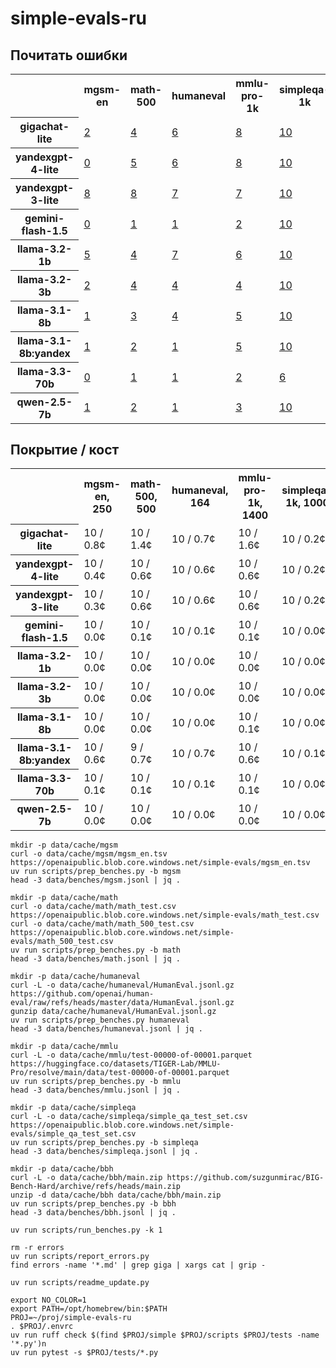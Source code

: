 
# simple-evals-ru


## Почитать ошибки

<section id="errors-table"><table>
<tr>
<th></th>
<th> mgsm-en </th>
<th> math-500 </th>
<th> humaneval </th>
<th> mmlu-pro-1k </th>
<th> simpleqa-1k </th>
<th> bbh-1k </th>
</tr>
<tr>
<th> gigachat-lite </th>
<td> <a href="errors/mgsm/08_gigachat_lite.md"> 2 </a> </td>
<td> <a href="errors/math/08_gigachat_lite.md"> 4 </a> </td>
<td> <a href="errors/humaneval/08_gigachat_lite.md"> 6 </a> </td>
<td> <a href="errors/mmlu/08_gigachat_lite.md"> 8 </a> </td>
<td> <a href="errors/simpleqa/08_gigachat_lite.md"> 10 </a> </td>
<td> <a href="errors/bbh/08_gigachat_lite.md"> 3 </a> </td>
</tr>
<tr>
<th> yandexgpt-4-lite </th>
<td> <a href="errors/mgsm/07_yandexgpt_4_lite.md"> 0 </a> </td>
<td> <a href="errors/math/07_yandexgpt_4_lite.md"> 5 </a> </td>
<td> <a href="errors/humaneval/07_yandexgpt_4_lite.md"> 6 </a> </td>
<td> <a href="errors/mmlu/07_yandexgpt_4_lite.md"> 8 </a> </td>
<td> <a href="errors/simpleqa/07_yandexgpt_4_lite.md"> 10 </a> </td>
<td> <a href="errors/bbh/07_yandexgpt_4_lite.md"> 3 </a> </td>
</tr>
<tr>
<th> yandexgpt-3-lite </th>
<td> <a href="errors/mgsm/09_yandexgpt_3_lite.md"> 8 </a> </td>
<td> <a href="errors/math/09_yandexgpt_3_lite.md"> 8 </a> </td>
<td> <a href="errors/humaneval/09_yandexgpt_3_lite.md"> 7 </a> </td>
<td> <a href="errors/mmlu/09_yandexgpt_3_lite.md"> 7 </a> </td>
<td> <a href="errors/simpleqa/09_yandexgpt_3_lite.md"> 10 </a> </td>
<td> <a href="errors/bbh/09_yandexgpt_3_lite.md"> 5 </a> </td>
</tr>
<tr>
<th> gemini-flash-1.5 </th>
<td> <a href="errors/mgsm/01_gemini_flash_1_5.md"> 0 </a> </td>
<td> <a href="errors/math/01_gemini_flash_1_5.md"> 1 </a> </td>
<td> <a href="errors/humaneval/01_gemini_flash_1_5.md"> 1 </a> </td>
<td> <a href="errors/mmlu/01_gemini_flash_1_5.md"> 2 </a> </td>
<td> <a href="errors/simpleqa/01_gemini_flash_1_5.md"> 10 </a> </td>
<td> <a href="errors/bbh/01_gemini_flash_1_5.md"> 0 </a> </td>
</tr>
<tr>
<th> llama-3.2-1b </th>
<td> <a href="errors/mgsm/02_llama_3_2_1b.md"> 5 </a> </td>
<td> <a href="errors/math/02_llama_3_2_1b.md"> 4 </a> </td>
<td> <a href="errors/humaneval/02_llama_3_2_1b.md"> 7 </a> </td>
<td> <a href="errors/mmlu/02_llama_3_2_1b.md"> 6 </a> </td>
<td> <a href="errors/simpleqa/02_llama_3_2_1b.md"> 10 </a> </td>
<td> <a href="errors/bbh/02_llama_3_2_1b.md"> 6 </a> </td>
</tr>
<tr>
<th> llama-3.2-3b </th>
<td> <a href="errors/mgsm/03_llama_3_2_3b.md"> 2 </a> </td>
<td> <a href="errors/math/03_llama_3_2_3b.md"> 4 </a> </td>
<td> <a href="errors/humaneval/03_llama_3_2_3b.md"> 4 </a> </td>
<td> <a href="errors/mmlu/03_llama_3_2_3b.md"> 4 </a> </td>
<td> <a href="errors/simpleqa/03_llama_3_2_3b.md"> 10 </a> </td>
<td> <a href="errors/bbh/03_llama_3_2_3b.md"> 5 </a> </td>
</tr>
<tr>
<th> llama-3.1-8b </th>
<td> <a href="errors/mgsm/04_llama_3_1_8b.md"> 1 </a> </td>
<td> <a href="errors/math/04_llama_3_1_8b.md"> 3 </a> </td>
<td> <a href="errors/humaneval/04_llama_3_1_8b.md"> 4 </a> </td>
<td> <a href="errors/mmlu/04_llama_3_1_8b.md"> 5 </a> </td>
<td> <a href="errors/simpleqa/04_llama_3_1_8b.md"> 10 </a> </td>
<td> <a href="errors/bbh/04_llama_3_1_8b.md"> 2 </a> </td>
</tr>
<tr>
<th> llama-3.1-8b:yandex </th>
<td> <a href="errors/mgsm/10_llama_3_1_8b.md"> 1 </a> </td>
<td> <a href="errors/math/10_llama_3_1_8b.md"> 2 </a> </td>
<td> <a href="errors/humaneval/10_llama_3_1_8b.md"> 1 </a> </td>
<td> <a href="errors/mmlu/10_llama_3_1_8b.md"> 5 </a> </td>
<td> <a href="errors/simpleqa/10_llama_3_1_8b.md"> 10 </a> </td>
<td> <a href="errors/bbh/10_llama_3_1_8b.md"> 1 </a> </td>
</tr>
<tr>
<th> llama-3.3-70b </th>
<td> <a href="errors/mgsm/05_llama_3_3_70b.md"> 0 </a> </td>
<td> <a href="errors/math/05_llama_3_3_70b.md"> 1 </a> </td>
<td> <a href="errors/humaneval/05_llama_3_3_70b.md"> 1 </a> </td>
<td> <a href="errors/mmlu/05_llama_3_3_70b.md"> 2 </a> </td>
<td> <a href="errors/simpleqa/05_llama_3_3_70b.md"> 6 </a> </td>
<td> <a href="errors/bbh/05_llama_3_3_70b.md"> 0 </a> </td>
</tr>
<tr>
<th> qwen-2.5-7b </th>
<td> <a href="errors/mgsm/06_qwen_2_5_7b.md"> 1 </a> </td>
<td> <a href="errors/math/06_qwen_2_5_7b.md"> 2 </a> </td>
<td> <a href="errors/humaneval/06_qwen_2_5_7b.md"> 1 </a> </td>
<td> <a href="errors/mmlu/06_qwen_2_5_7b.md"> 3 </a> </td>
<td> <a href="errors/simpleqa/06_qwen_2_5_7b.md"> 10 </a> </td>
<td> <a href="errors/bbh/06_qwen_2_5_7b.md"> 2 </a> </td>
</tr>
</table>
</section>

## Покрытие / кост

<section id="cov-table"><table>
<tr>
<th></th>
<th> mgsm-en, 250 </th>
<th> math-500, 500 </th>
<th> humaneval, 164 </th>
<th> mmlu-pro-1k, 1400 </th>
<th> simpleqa-1k, 1000 </th>
<th> bbh-1k, 1350 </th>
</tr>
<tr>
<th> gigachat-lite </th>
<td> 10 / 0.8¢ </td>
<td> 10 / 1.4¢ </td>
<td> 10 / 0.7¢ </td>
<td> 10 / 1.6¢ </td>
<td> 10 / 0.2¢ </td>
<td> 10 / 2.5¢ </td>
</tr>
<tr>
<th> yandexgpt-4-lite </th>
<td> 10 / 0.4¢ </td>
<td> 10 / 0.6¢ </td>
<td> 10 / 0.6¢ </td>
<td> 10 / 0.6¢ </td>
<td> 10 / 0.2¢ </td>
<td> 10 / 2.1¢ </td>
</tr>
<tr>
<th> yandexgpt-3-lite </th>
<td> 10 / 0.3¢ </td>
<td> 10 / 0.6¢ </td>
<td> 10 / 0.6¢ </td>
<td> 10 / 0.6¢ </td>
<td> 10 / 0.2¢ </td>
<td> 10 / 2.1¢ </td>
</tr>
<tr>
<th> gemini-flash-1.5 </th>
<td> 10 / 0.0¢ </td>
<td> 10 / 0.1¢ </td>
<td> 10 / 0.1¢ </td>
<td> 10 / 0.1¢ </td>
<td> 10 / 0.0¢ </td>
<td> 10 / 0.1¢ </td>
</tr>
<tr>
<th> llama-3.2-1b </th>
<td> 10 / 0.0¢ </td>
<td> 10 / 0.0¢ </td>
<td> 10 / 0.0¢ </td>
<td> 10 / 0.0¢ </td>
<td> 10 / 0.0¢ </td>
<td> 10 / 0.0¢ </td>
</tr>
<tr>
<th> llama-3.2-3b </th>
<td> 10 / 0.0¢ </td>
<td> 10 / 0.0¢ </td>
<td> 10 / 0.0¢ </td>
<td> 10 / 0.0¢ </td>
<td> 10 / 0.0¢ </td>
<td> 10 / 0.0¢ </td>
</tr>
<tr>
<th> llama-3.1-8b </th>
<td> 10 / 0.0¢ </td>
<td> 10 / 0.0¢ </td>
<td> 10 / 0.0¢ </td>
<td> 10 / 0.1¢ </td>
<td> 10 / 0.0¢ </td>
<td> 10 / 0.1¢ </td>
</tr>
<tr>
<th> llama-3.1-8b:yandex </th>
<td> 10 / 0.6¢ </td>
<td> 9 / 0.7¢ </td>
<td> 10 / 0.7¢ </td>
<td> 10 / 0.6¢ </td>
<td> 10 / 0.1¢ </td>
<td> 10 / 2.0¢ </td>
</tr>
<tr>
<th> llama-3.3-70b </th>
<td> 10 / 0.1¢ </td>
<td> 10 / 0.1¢ </td>
<td> 10 / 0.1¢ </td>
<td> 10 / 0.1¢ </td>
<td> 10 / 0.0¢ </td>
<td> 10 / 0.2¢ </td>
</tr>
<tr>
<th> qwen-2.5-7b </th>
<td> 10 / 0.0¢ </td>
<td> 10 / 0.0¢ </td>
<td> 10 / 0.0¢ </td>
<td> 10 / 0.0¢ </td>
<td> 10 / 0.0¢ </td>
<td> 10 / 0.0¢ </td>
</tr>
</table>
</section>

```
mkdir -p data/cache/mgsm
curl -o data/cache/mgsm/mgsm_en.tsv https://openaipublic.blob.core.windows.net/simple-evals/mgsm_en.tsv
uv run scripts/prep_benches.py -b mgsm
head -3 data/benches/mgsm.jsonl | jq .

mkdir -p data/cache/math
curl -o data/cache/math/math_test.csv https://openaipublic.blob.core.windows.net/simple-evals/math_test.csv
curl -o data/cache/math/math_500_test.csv https://openaipublic.blob.core.windows.net/simple-evals/math_500_test.csv
uv run scripts/prep_benches.py -b math
head -3 data/benches/math.jsonl | jq .

mkdir -p data/cache/humaneval
curl -L -o data/cache/humaneval/HumanEval.jsonl.gz https://github.com/openai/human-eval/raw/refs/heads/master/data/HumanEval.jsonl.gz
gunzip data/cache/humaneval/HumanEval.jsonl.gz
uv run scripts/prep_benches.py humaneval
head -3 data/benches/humaneval.jsonl | jq .

mkdir -p data/cache/mmlu
curl -L -o data/cache/mmlu/test-00000-of-00001.parquet https://huggingface.co/datasets/TIGER-Lab/MMLU-Pro/resolve/main/data/test-00000-of-00001.parquet
uv run scripts/prep_benches.py -b mmlu
head -3 data/benches/mmlu.jsonl | jq .

mkdir -p data/cache/simpleqa
curl -L -o data/cache/simpleqa/simple_qa_test_set.csv https://openaipublic.blob.core.windows.net/simple-evals/simple_qa_test_set.csv 
uv run scripts/prep_benches.py -b simpleqa
head -3 data/benches/simpleqa.jsonl | jq .

mkdir -p data/cache/bbh
curl -L -o data/cache/bbh/main.zip https://github.com/suzgunmirac/BIG-Bench-Hard/archive/refs/heads/main.zip
unzip -d data/cache/bbh data/cache/bbh/main.zip
uv run scripts/prep_benches.py -b bbh
head -3 data/benches/bbh.jsonl | jq .
```

```
uv run scripts/run_benches.py -k 1
```

```
rm -r errors
uv run scripts/report_errors.py
find errors -name '*.md' | grep giga | xargs cat | grip -

uv run scripts/readme_update.py
```

```
export NO_COLOR=1
export PATH=/opt/homebrew/bin:$PATH
PROJ=~/proj/simple-evals-ru
. $PROJ/.envrc
uv run ruff check $(find $PROJ/simple $PROJ/scripts $PROJ/tests -name '*.py')n
uv run pytest -s $PROJ/tests/*.py
```
